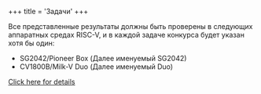 +++
title = 'Задачи'
+++

Все представленные результаты должны быть проверены в следующих аппаратных средах RISC-V, и в каждой задаче конкурса будет указан хотя бы один: 

- SG2042/Pioneer Box (Далее именуемый SG2042)
- CV1800B/Milk-V Duo (Далее именуемый Duo)

[Click here for details](../introduction/)
